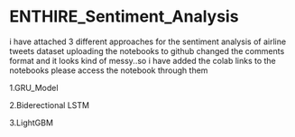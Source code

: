 # ENTHIRE_Sentiment_Analysis
i have attached 3 different approaches for the sentiment analysis of airline tweets dataset
uploading the notebooks to github changed the comments format and it looks kind of messy..so i have added the colab links to the notebooks please access the notebook through them

1.GRU_Model 

2.Biderectional LSTM

3.LightGBM
